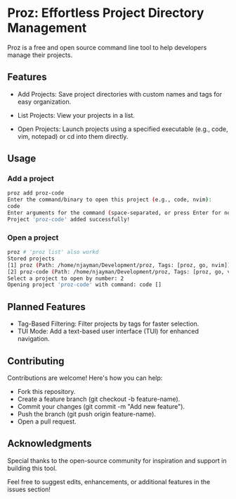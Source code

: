 # Proz: Effortless Project Directory Management

Proz is a free and open source command line tool to help developers manage
their projects.

## Features

- Add Projects: Save project directories with custom names and tags for easy organization.

- List Projects: View your projects in a list.

- Open Projects: Launch projects using a specified executable
(e.g., code, vim, notepad) or cd into them directly.

## Usage

### Add a project

```bash
proz add proz-code
Enter the command/binary to open this project (e.g., code, nvim):
code
Enter arguments for the command (space-separated, or press Enter for none):
Project 'proz-code' added successfully!
```

### Open a project

```bash
proz # 'proz list' also workd
Stored projects
[1] proz (Path: /home/njayman/Development/proz, Tags: [proz, go, nvim])
[2] proz-code (Path: /home/njayman/Development/proz, Tags: [proz, go, vscode])
Select a project to open by number: 2
Opening project 'proz-code' with command: code []

```

## Planned Features

- Tag-Based Filtering: Filter projects by tags for faster selection.
- TUI Mode: Add a text-based user interface (TUI) for enhanced navigation.

## Contributing

Contributions are welcome! Here's how you can help:

- Fork this repository.
- Create a feature branch (git checkout -b feature-name).
- Commit your changes (git commit -m "Add new feature").
- Push the branch (git push origin feature-name).
- Open a pull request.

## Acknowledgments

Special thanks to the open-source community for inspiration and support
in building this tool.

Feel free to suggest edits, enhancements, or additional features in the issues section!
